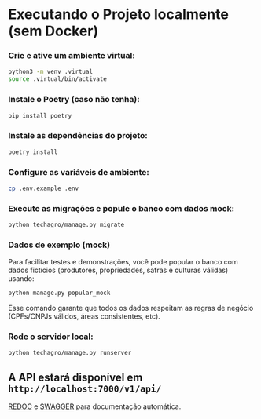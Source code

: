 # Executando o Projeto localmente (sem Docker)

### Crie e ative um ambiente virtual:

```bash
python3 -m venv .virtual
source .virtual/bin/activate
```
### Instale o Poetry (caso não tenha):

```bash
pip install poetry
```
### Instale as dependências do projeto:

```bash
poetry install
```
### Configure as variáveis de ambiente:
```bash
cp .env.example .env
```
### Execute as migrações e popule o banco com dados mock:
```bash
python techagro/manage.py migrate
```
### Dados de exemplo (mock)

Para facilitar testes e demonstrações, você pode popular o banco com dados fictícios (produtores, propriedades, safras e culturas válidas) usando:

```bash
python manage.py popular_mock
```
Esse comando garante que todos os dados respeitam as regras de negócio (CPFs/CNPJs válidos, áreas consistentes, etc).

### Rode o servidor local:

```bash
python techagro/manage.py runserver
```

## A API estará disponível em `http://localhost:7000/v1/api/`

[REDOC](http://localhost:7000/v1/api/redoc/) e
[SWAGGER](http://localhost:7000/v1/api/swagger/) para documentação automática.